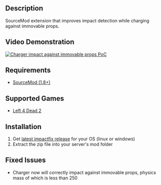 Description
------
SourceMod extension that improves impact detection while charging against immovable props.

Video Demonstration
------
[![Charger impact against immovable props PoC](http://img.youtube.com/vi/MyFPqJOk5gc/default.jpg)](https://www.youtube.com/watch?v=MyFPqJOk5gc "Charger impact against immovable props PoC")

Requirements
------
- [SourceMod (1.8+)](https://www.sourcemod.net/)

Supported Games
------
- [Left 4 Dead 2](https://store.steampowered.com/app/550/Left_4_Dead_2/)

Installation
------
1. Get [latest impactfix release](https://github.com/shqke/impactfix/actions) for your OS (linux or windows)
2. Extract the zip file into your server's mod folder

Fixed Issues
------
- Charger now will correctly impact against immovable props, physics mass of which is less than 250
